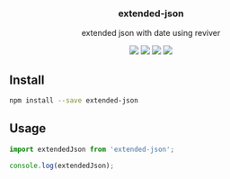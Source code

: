 <h3 align="center">
  extended-json
</h3>

<p align="center">
  extended json with date using reviver
</p>

<p align="center">
  <a href="https://npmjs.org/package/extended-json"><img src="https://img.shields.io/npm/v/extended-json.svg?style=flat-square"></a>
  <a href="https://circleci.com/gh/liwijs/liwi"><img src="https://img.shields.io/circleci/project/liwijs/liwi/master.svg?style=flat-square"></a>
  <a href="https://david-dm.org/liwijs/liwi?path=packages/extended-json"><img src="https://david-dm.org/liwijs/liwi?path=packages/extended-json.svg?style=flat-square"></a>
  <a href="https://codecov.io/gh/liwijs/liwi"><img src="https://img.shields.io/codecov/c/github/liwijs/liwi/master.svg?style=flat-square"></a>
</p>

## Install

```bash
npm install --save extended-json
```

## Usage

```js
import extendedJson from 'extended-json';

console.log(extendedJson);
```
